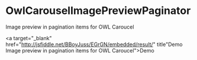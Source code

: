 OwlCarouselImagePreviewPaginator
================================

Image preview in pagination items for OWL Caroucel

<a target="_blank" href="http://jsfiddle.net/BBoyJuss/EGrGN/embedded/result/" title"Demo Image preview in pagination items for OWL Caroucel">Demo</a>

